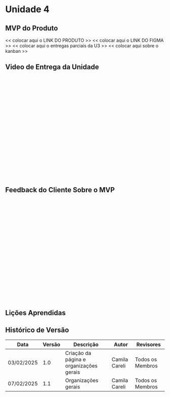 # Unidade 4

## MVP do Produto

<< colocar aqui o LINK DO PRODUTO  >>
<< colocar aqui o LINK DO FIGMA  >>
<< colocar aqui o entregas parciais da U3  >>
<< colocar aqui sobre o kanban >>

## Video de Entrega da Unidade

<iframe width="560" height="315" src="" frameborder="0" allow="accelerometer; autoplay; clipboard-write; encrypted-media; gyroscope; picture-in-picture; web-share" referrerpolicy="strict-origin-when-cross-origin" allowfullscreen></iframe>

## Feedback do Cliente Sobre o MVP

<iframe width="560" height="315" src="" frameborder="0" allow="accelerometer; autoplay; clipboard-write; encrypted-media; gyroscope; picture-in-picture; web-share" referrerpolicy="strict-origin-when-cross-origin" allowfullscreen></iframe>

## Lições Aprendidas



## Histórico de Versão

| **Data**     | **Versão** | **Descrição**                                       | **Autor**                    | **Revisores**               |
|--------------|------------|-----------------------------------------------------|------------------------------|-----------------------------|
| 03/02/2025   | 1.0        | Criação da página e organizações gerais      | Camila Careli                       | Todos os Membros            |
| 07/02/2025   | 1.1        | Organizações gerais      | Camila Careli                       | Todos os Membros            |
